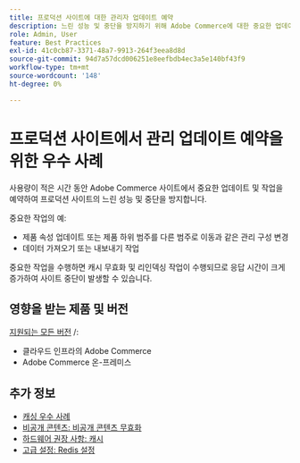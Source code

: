 ```yaml
---
title: 프로덕션 사이트에 대한 관리자 업데이트 예약
description: 느린 성능 및 중단을 방지하기 위해 Adobe Commerce에 대한 중요한 업데이트를 예약하는 모범 사례에 대해 알아봅니다.
role: Admin, User
feature: Best Practices
exl-id: 41c0cb87-3371-48a7-9913-264f3eea8d8d
source-git-commit: 94d7a57dcd006251e8eefbdb4ec3a5e140bf43f9
workflow-type: tm+mt
source-wordcount: '148'
ht-degree: 0%

---
```


# 프로덕션 사이트에서 관리 업데이트 예약을 위한 우수 사례

사용량이 적은 시간 동안 Adobe Commerce 사이트에서 중요한 업데이트 및 작업을 예약하여 프로덕션 사이트의 느린 성능 및 중단을 방지합니다.

중요한 작업의 예:

- 제품 속성 업데이트 또는 제품 하위 범주를 다른 범주로 이동과 같은 관리 구성 변경
- 데이터 가져오기 또는 내보내기 작업

중요한 작업을 수행하면 캐시 무효화 및 리인덱싱 작업이 수행되므로 응답 시간이 크게 증가하여 사이트 중단이 발생할 수 있습니다.

## 영향을 받는 제품 및 버전

[지원되는 모든 버전](../../../release/versions.md) /:

- 클라우드 인프라의 Adobe Commerce
- Adobe Commerce 온-프레미스

## 추가 정보

- [캐싱 우수 사례](https://docs.magento.com/user-guide/system/cache-management.html#best-practices-for-caching)
- [비공개 콘텐츠: 비공개 콘텐츠 무효화](https://developer.adobe.com/commerce/php/development/cache/page/private-content/#invalidate-private-content)
- [하드웨어 권장 사항: 캐시](../../../performance/hardware.md#caches)
- [고급 설정: Redis 설정](../../../performance/advanced-setup.md#set-up-redis)
